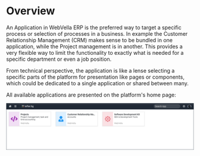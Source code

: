 ﻿<!--{"sort_order":1, "name": "overview", "label": "Overview"}-->
# Overview

An Application in WebVella ERP is the preferred way to target a specific process or selection of processes in a business. In example the Customer Relationship Management (CRM) makes sense to be bundled in one application, while the Project management is in another. This provides a very flexible way to limit the functionality to exactly what is needed for a specific department or even a job position.

From technical perspective, the application is like a lense selecting a specific parts of the platform for presentation like pages or components, which could be dedicated to a single application or shared between many.

All available applications are presented on the platform's home page:

![sdk home](/doc-images/sdk-home.png)



